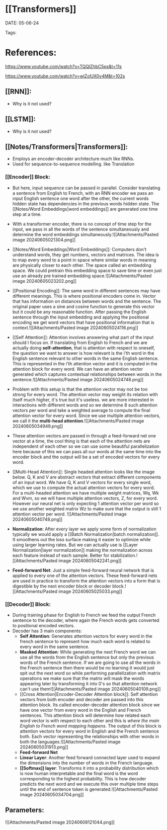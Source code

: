 
# [[Transformers]]


DATE:  05-06-24


Tags: 

# References: 

https://www.youtube.com/watch?v=TQQlZhbC5ps&t=11s

https://www.youtube.com/watch?v=wjZofJX0v4M&t=102s


## [[RNN]]: 

- Why is it not used?

## [[LSTM]]:

- Why is it not used?

## [[Notes/Transformers|Transformers]]:

- Employs an encoder-decoder architecture much like RNNs.
- Used for sequence-to-sequence modelling. like Translation  
### [[Encoder]] Block:

- But here, input sequence can be passed in parallel. Consider translating a sentence from English to French, with an RNN encoder we pass an input English sentence one word after the other, the current words hidden state has dependencies in the previous words hidden state. The [[Notes/Word Embeddings|word embeddings]] are generated one time step at a time. 
- With a transformer encoder, there is no concept of time step for the input, we pass in all the words of the sentence simultaneously and determine the word embeddings simultaneously.![[Attachments/Pasted image 20240605021304.png]] 

- [[Notes/Word Embeddings|Word Embeddings]]: Computers don't understand words, they get numbers, vectors and matrices. The idea is to map every word to a point in space where similar words in meaning are physically closer to each other. The space called an embedding space. We could pretrain this embedding space to save time or even just use an already pre trained embedding space.![[Attachments/Pasted image 20240605023202.png]]
- [[Positional Encoding]]: The same word in different sentences may have different meanings. This is where positional encoders come in. Vector that has information on distances between words and the sentence. The original paper uses a sine and cosine function to generate this vector but it could be any reasonable function. After passing the English sentence through the input embedding and applying the positional encoding we get word vectors that have positional information that is context.![[Attachments/Pasted image 20240605024116.png]]
- [[Self Attention]]: Attention involves answering what part of the input should I focus on. If translating from English to French and we are actually doing **self-attention**, that is attention with respect to oneself, the question we want to answer is how relevant is the i'th word in the English sentence relevant to other words in the same English sentence. This is represented in the i'th attention vector and it is computed in the attention block for every word. We can have an attention vector generated which captures contextual relationships between words in the sentence.![[Attachments/Pasted image 20240605024748.png]]
- Problem with this setup is that the attention vector may not be too strong for every word. The attention vector may weight its relation with itself much higher, it's true but it's useless. we are more interested in interactions with different words and so we determine 8 such attention vectors per word and take a weighted average to compute the final attention vector for every word. Since we use multiple attention vectors, we call it the **multi-head attention**.![[Attachments/Pasted image 20240605034949.png]]
- These attention vectors are passed in through a feed-forward net one vector at a time, the cool thing is that each of the attention nets are independent of each other so we can use some beautiful parallelization here because of this we can pass all our words at the same time into the encoder block and the output will be a set of encoded vectors for every word.

- [[Multi-Head Attention]]: Single headed attention looks like the image below. Q, K and V are  abstract vectors that extract different components of an input word. We have Q, K and V vectors for every single word, which we use to compute the actual attention vectors for every word. For a multi-headed attention we have multiple weight matrices, Wq, Wk and Wvm, so we will have multiple attention vectors, Z, for every word. However our neural net is only expecting 1 attention vector per word so we use another weighted matrix Wz to make sure that the output is still 1 attention vector per word.
![[Attachments/Pasted image 20240605040748.png]]

- **Normalization**: After every layer we apply some form of normalization typically we would apply a [[Batch Normalization|batch normalization]]. It smoothens out the loss surface making it easier to optimize while using larger learning rates. But we can actually use is [[Layer Normalization|layer normalization]] making the normalization across each feature instead of each sample. Better for stabilization.![[Attachments/Pasted image 20240605042241.png]]

- **Feed-forward Net**: Just a simple feed-forward neural network that is applied to every one of the attention vectors. These feed-forward nets are used in practice to transform the attention vectors into a form that is digestible by the next encoder block or decoder block.![[Attachments/Pasted image 20240605025033.png]]

### [[Decoder]] Block:

- During training phase for English to French we feed the output French sentence to the decoder, where again the French words gets converted to positional encoded vectors.
- Decoder has 3 main components:
	- **Self Attention**: Generates attention vectors for every word in the french sentence to represent how much each word is related to every word in the same sentence. 
	- **Masked Attention**: While generating the next French word we can use all the words from the English sentence but only the previous words of the French sentence. If we are going to use all the words in the French sentence then there would be no learning it would just spit out the next word so while performing parallelization with matrix operations we make sure that the matrix will mask the words appearing later by transforming it into 0's so that attention network can't use them![[Attachments/Pasted image 20240605040109.png]]
	- [[Cross Attention|Encoder-Decoder Attention block]]: Self attention vectors from both encoder and decoder are passed into this attention block. Its called encoder-decoder attention block since we have one vector from every word in the English and French sentences. This attention block will determine how related each word vector is with respect to each other and this is *where the main English to French word mapping happens*. The output of this block is attention vectors for every word in English and the French sentence both. Each vector representing the relationships with other words in both the languages.![[Attachments/Pasted image 20240605031913.png]]
	- **Feed-forward Net**
	- **Linear Layer**: Another feed forward connected layer used to expand the dimensions into the number of words in the French language.
	- **[[Softmax]] layer**: Transforms it into a probability distribution which is now human interpretable and the final word is the word corresponding to the highest probability. This is how decoder predicts the next word and we execute this over multiple time steps until the end of sentence token is generated.![[Attachments/Pasted image 20240605034704.png]]





## Parameters:


![[Attachments/Pasted image 20240608121044.png]]